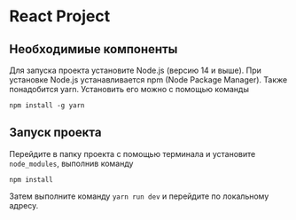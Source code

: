 # React Project

## Необходимиые компоненты

Для запуска проекта установите Node.js (версию 14 и выше). При установке Node.js устанавливается npm (Node Package Manager).
Также понадобится yarn. Установить его можно с помощью команды
```
npm install -g yarn
```

## Запуск проекта
Перейдите в папку проекта с помощью терминала и установите `node_modules`, выполнив команду 
```
npm install
```
Затем выполните команду ```yarn run dev``` и перейдите по локальному адресу.

